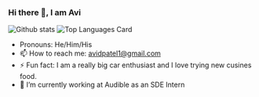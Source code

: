 ### Hi there 👋, I am Avi
![Github stats](https://github-readme-stats.vercel.app/api?username=APatel2001&theme=highcontrast&show_icons=true&count_private=true)
![Top Languages Card](https://github-readme-stats.vercel.app/api/top-langs/?username=APatel2001&layout=compact)
- Pronouns: He/Him/His
- 📫 How to reach me: avidpatel1@gmail.com
- ⚡ Fun fact: I am a really big car enthusiast and I love trying new cusines food.
- 🚀 I’m currently working at Audible as an SDE Intern

<!--
**APatel2001/APatel2001** is a ✨ _special_ ✨ repository because its `README.md` (this file) appears on your GitHub profile.



Here are some ideas to get you started:

- 🔭 I’m currently working on ...
- 🌱 I’m currently learning ...
- 👯 I’m looking to collaborate on ...
- 🤔 I’m looking for help with ...
- 💬 Ask me about ...
- 
- ⚡ Fun fact: ...
-->
